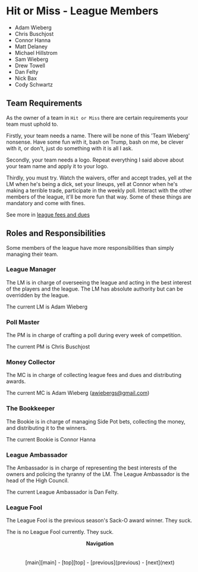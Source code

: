 # Hit or Miss - League Members

-   Adam Wieberg
-   Chris Buschjost
-   Connor Hanna
-   Matt Delaney
-   Michael Hillstrom
-   Sam Wieberg
-   Drew Towell
-   Dan Felty
-   Nick Bax
-   Cody Schwartz

## Team Requirements

As the owner of a team in `Hit or Miss` there are certain requirements your team must uphold to.

Firstly, your team needs a name. There will be none of this 'Team Wieberg' nonsense. Have some fun with it, bash on
Trump, bash on me, be clever with it, or don't, just do something with it is all I ask.

Secondly, your team needs a logo. Repeat everything I said above about your team name and apply it to your logo.

Thirdly, you must try. Watch the waivers, offer and accept trades, yell at the LM when he's being a dick, set your lineups, yell at Connor when he's making a terrible trade, participate in the weekly poll. Interact with the other members of the league, it'll be more fun that way. Some of these things are mandatory and come with fines.  

See more in [league fees and dues](league_fees_and_dues.md)

## Roles and Responsibilities

Some members of the league have more responsibilities than simply managing their team.

### League Manager

The LM is in charge of overseeing the league and acting in the best interest of the players and the league. The LM
has absolute authority but can be overridden by the league.

The current LM is Adam Wieberg

### Poll Master

The PM is in charge of crafting a poll during every week of competition.

The current PM is Chris Buschjost

### Money Collector

The MC is in charge of collecting league fees and dues and distributing awards.

The current MC is Adam Wieberg (awiebergs@gmail.com)

### The Bookkeeper

The Bookie is in charge of managing Side Pot bets, collecting the money, and distributing it to the winners.  

The current Bookie is Connor Hanna

### League Ambassador

The Ambassador is in charge of representing the best interests of the owners and policing the tyranny of the LM. The
League Ambassador is the head of the High Council.

The current League Ambassador is Dan Felty.

### League Fool

The League Fool is the previous season's Sack-O award winner. They suck.

The is no League Fool currently. They suck.

<p align="center">
  <b>Navigation</b><br>
  <br><br>
  [main][main] - [top][top] - [previous](previous) - [next](next)
</p>

[main]: readme.md
[top]: league_members.md
[previous]: communication.md
[next]: rituals_and_proceedings.md
